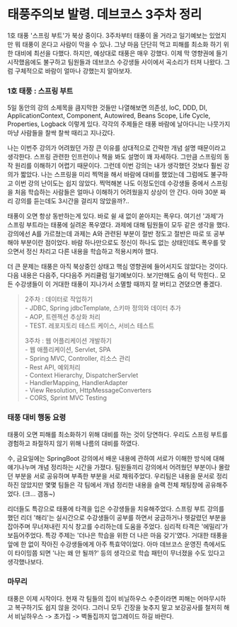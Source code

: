 태풍주의보 발령. 데브코스 3주차 정리
===





1호 태풍 '스프링 부트'가 북상 중이다. 3주차부터 태풍이 올 거라고 일기예보는 있었지만 뭐 태풍이 온다고 사람이 막을 수 있나. 그냥 마음 단단히 먹고 피해를 최소화 하기 위한 대비에 최선을 다했다. 하지만, 예상대로 태풍은 매우 강했다. 이제 막 영향권에 들기 시작했음에도 불구하고 팀원들과 데브코스 수강생들 사이에서 곡소리가 터져 나왔다. 그럼 구체적으로 바람이 얼마나 강했는지 알아보자. 

### 1호 태풍 : 스프링 부트 

5일 동안의 강의 소제목을 큼지막한 것들만 나열해보면 의존성, IoC, DDD, DI, ApplicationContext, Component, Autowired, Beans Scope, Life Cycle, Properties, Logback 이렇게 있다. 각각의 주제들은 태풍 바람에 날아다니는 나뭇가지마냥 사람들을 찰싹 찰싹 때리고 지나갔다.

나는 이번주 강의가 어려웠던 가장 큰 이유를 상대적으로 간략한 개념 설명 때문이라고 생각한다. 스프링 관련한 인프런이나 책을 봐도 설명이 꽤 자세하다. 그만큼 스프링의 동작 원리를 이해하기 어렵기 때문이다. 그런데 이번 강의는 내가 생각했던 것보다 훨씬 강의가 짧았다. 나는 스프링을 미리 찍먹을 해서 바람에 대비를 했었는데 그럼에도 불구하고 이번 강의 난이도는 쉽지 않았다. 찍먹해본 나도 이정도인데 수강생들 중에서 스프링을 처음 학습하는 사람들은 얼마나 이해하기 어려웠을지 상상이 안 간다. 아마 30분 짜리 강의를 듣는데도 3시간을 걸리지 않았을까?.. 

태풍이 오면 항상 동반하는게 있다. 바로 쉴 새 없이 쏟아지는 폭우다. 여기선 '과제'가 스프링 부트라는 태풍에 실려온 폭우였다. 과제에 대해 팀원들이 모두 같은 생각을 했다. 강의에선 A를 가르쳤는데 과제는 A와 관련된 부분이 절반 정도고 절반은 따로 또 공부해야 부분이란 점이었다. 바람 하나만으로도 정신이 하나도 없는 상태인데도 폭우를 맞으면서 정신 차리고 다른 내용을 학습하고 적용시켜야 했다. 

더 큰 문제는 태풍은 아직 북상중인 상태고 핵심 영향권에 들어서지도 않았다는 것이다. 다음 내용은 다음주, 다다음주 커리큘럼 일기예보이다. 보기만해도 숨이 턱 막힌다.. 모든 수강생들이 이 거대한 태풍이 지나가서 소멸할 때까지 잘 버티고 견뎠으면 좋겠다.

> 2주차 : 데이터로 작업하기  
> \- JDBC, Spring jdbcTemplate, 스키마 정의와 데이터 추가  
> \- AOP, 트렌젝션 추상화 처리  
> \- TEST. 레포지토리 테스트 케이스, 서비스 테스트  
>
> 3주차 : 웹 어플리케이션 개발하기  
> \- 웹 애플리케이션, Servlet, SPA  
> \- Spring MVC, Controller, 리소스 관리  
> \- Rest API, 예외처리  
> \- Context Hierarchy, DispatcherServlet  
> \- HandlerMapping, HandlerAdapter  
> \- View Resolution, HttpMessageConverters  
> \- CORS, Sprint MVC Testing

### 태풍 대비 행동 요령

태풍이 오면 피해를 최소화하기 위해 대비를 하는 것이 당연하다. 우리도 스프링 부트를 경험하고 좌절하지 않기 위해 나름의 대비를 하였다.

수, 금요일에는 SpringBoot 강의에서 배운 내용에 관하여 서로가 이해한 방식에 대해 얘기나누며 개념 정리하는 시간을 가졌다. 팀원들끼리 강의에서 어려웠던 부분이나 몰랐던 부분을 서로 공유하며 부족한 부분을 서로 채워주었다. 우리팀은 내용을 문서로 정리하진 않았지만 몇몇 팀들은 각 팀에서 개념 정리한 내용을 슬랙 전체 채팅창에 공유해주었다. (크... 갬동~) 

리더들도 특강으로 태풍에 타격을 입은 수강생들을 치유해주었다. 스프링 부트 강의를 했던 리더 '해리'는 실시간으로 수강생들이 공부를 하면서 궁금하거나 헷갈렸던 부분을 잡아주며 무너져내린 지식 창고를 수리하는데 도움을 주었다. 심리적 타격은 '에밀리'가 보듬어주었다. 특강 주제는 '더나은 학습을 위한 더 나은 마음 갖기'였다. 거대한 태풍을 앞에 한 없이 작아진 수강생들에게 아주 특효약이었다. 아마 데브코스 운영진 측에서도 이 타이밍쯤 되면 '나는 왜 안 될까?' 등의 생각으로 학습 패턴이 무너졌을 수도 있다고 생각했나보다.

### 마무리

태풍은 이제 시작이다. 현재 각 팀들의 집이 비닐하우스 수준이라면 피해는 어마무시하고 복구하기도 쉽지 않을 것이다. 그러니 모두 긴장을 늦추지 말고 보강공사를 철저히 해서 비닐하우스 -> 초가집 -> 벽돌집까지 업그레이드 하길 바란다.